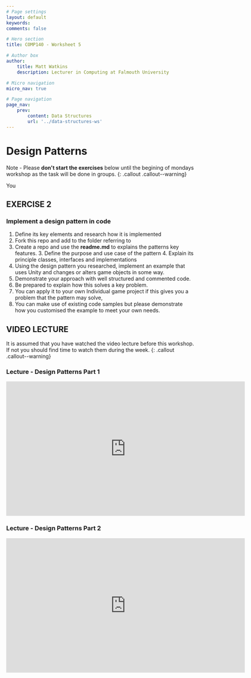 ```yaml
---
# Page settings
layout: default
keywords:
comments: false

# Hero section
title: COMP140 - Worksheet 5

# Author box
author:
    title: Matt Watkins
    description: Lecturer in Computing at Falmouth University

# Micro navigation
micro_nav: true

# Page navigation
page_nav:
    prev:
        content: Data Structures
        url: '../data-structures-ws'
---
```


# Design Patterns

Note - Please **don't start the exercises** below until the begining of mondays workshop as the task will be done in groups.
{: .callout .callout--warning}

You 

## EXERCISE 2
### Implement a design pattern in code

1. Define its key elements and research how it is implemented
2. Fork this repo and add to the folder referring to
3. Create a repo and use the **readme.md** to explains the patterns key features.
	3. Define the purpose and use case of the pattern
	4. Explain its principle classes, interfaces and implementations
4. Using the design pattern you researched, implement an example that uses Unity and changes or alters game objects in some way.
5. Demonstrate your approach with well structured and commented code.
6. Be prepared to explain how this solves a key problem.
7. You can apply it to your own Individual game project if this gives you a problem that the pattern may solve,
8. You can make use of existing code samples but please demonstrate how you customised the example to meet your own needs.


## VIDEO LECTURE

It is assumed that you have watched the video lecture before this workshop. If not you should find time to watch them during the week.
{: .callout .callout--warning}

### Lecture - Design Patterns Part 1
<iframe width="640" height="360" src="https://web.microsoftstream.com/embed/video/4519bcbc-c02f-4153-84f3-1b7917fdc939?autoplay=false&showinfo=true" allowfullscreen style="border:none;"></iframe>

### Lecture - Design Patterns Part 2
<iframe width="640" height="360" src="https://web.microsoftstream.com/embed/video/404e9e03-5795-4635-8d69-088be751928d?autoplay=false&showinfo=true" allowfullscreen style="border:none;"></iframe>

<!--stackedit_data:
eyJoaXN0b3J5IjpbLTE4NjkzMzQ0NTIsLTEzNDA5NTg1NjIsLT
U3NDc3MDcxOV19
-->